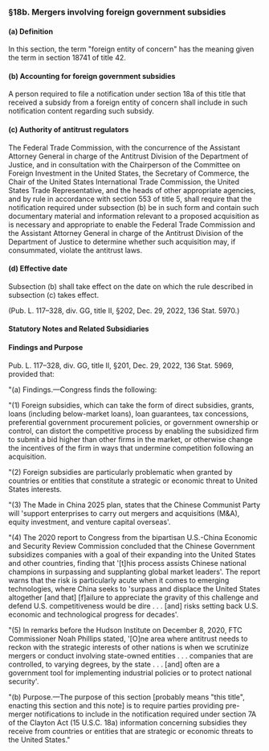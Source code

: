 ### §18b. Mergers involving foreign government subsidies ###

#### (a) Definition ####

In this section, the term "foreign entity of concern" has the meaning given the term in section 18741 of title 42.

#### (b) Accounting for foreign government subsidies ####

A person required to file a notification under section 18a of this title that received a subsidy from a foreign entity of concern shall include in such notification content regarding such subsidy.

#### (c) Authority of antitrust regulators ####

The Federal Trade Commission, with the concurrence of the Assistant Attorney General in charge of the Antitrust Division of the Department of Justice, and in consultation with the Chairperson of the Committee on Foreign Investment in the United States, the Secretary of Commerce, the Chair of the United States International Trade Commission, the United States Trade Representative, and the heads of other appropriate agencies, and by rule in accordance with section 553 of title 5, shall require that the notification required under subsection (b) be in such form and contain such documentary material and information relevant to a proposed acquisition as is necessary and appropriate to enable the Federal Trade Commission and the Assistant Attorney General in charge of the Antitrust Division of the Department of Justice to determine whether such acquisition may, if consummated, violate the antitrust laws.

#### (d) Effective date ####

Subsection (b) shall take effect on the date on which the rule described in subsection (c) takes effect.

(Pub. L. 117–328, div. GG, title II, §202, Dec. 29, 2022, 136 Stat. 5970.)

#### **Statutory Notes and Related Subsidiaries** ####

#### Findings and Purpose ####

Pub. L. 117–328, div. GG, title II, §201, Dec. 29, 2022, 136 Stat. 5969, provided that:

"(a) Findings.—Congress finds the following:

"(1) Foreign subsidies, which can take the form of direct subsidies, grants, loans (including below-market loans), loan guarantees, tax concessions, preferential government procurement policies, or government ownership or control, can distort the competitive process by enabling the subsidized firm to submit a bid higher than other firms in the market, or otherwise change the incentives of the firm in ways that undermine competition following an acquisition.

"(2) Foreign subsidies are particularly problematic when granted by countries or entities that constitute a strategic or economic threat to United States interests.

"(3) The Made in China 2025 plan, states that the Chinese Communist Party will 'support enterprises to carry out mergers and acquisitions (M&A), equity investment, and venture capital overseas'.

"(4) The 2020 report to Congress from the bipartisan U.S.-China Economic and Security Review Commission concluded that the Chinese Government subsidizes companies with a goal of their expanding into the United States and other countries, finding that '[t]his process assists Chinese national champions in surpassing and supplanting global market leaders'. The report warns that the risk is particularly acute when it comes to emerging technologies, where China seeks to 'surpass and displace the United States altogether [and that] [f]ailure to appreciate the gravity of this challenge and defend U.S. competitiveness would be dire . . . [and] risks setting back U.S. economic and technological progress for decades'.

"(5) In remarks before the Hudson Institute on December 8, 2020, FTC Commissioner Noah Phillips stated, '[O]ne area where antitrust needs to reckon with the strategic interests of other nations is when we scrutinize mergers or conduct involving state-owned entities . . . companies that are controlled, to varying degrees, by the state . . . [and] often are a government tool for implementing industrial policies or to protect national security'.

"(b) Purpose.—The purpose of this section [probably means "this title", enacting this section and this note] is to require parties providing pre-merger notifications to include in the notification required under section 7A of the Clayton Act (15 U.S.C. 18a) information concerning subsidies they receive from countries or entities that are strategic or economic threats to the United States."